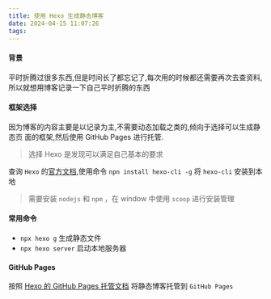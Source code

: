 ```yaml
---
title: 使用 Hexo 生成静态博客
date: 2024-04-15 11:07:26
tags:
---
```

#### 背景
平时折腾过很多东西,但是时间长了都忘记了,每次用的时候都还需要再次去查资料,所以就想用博客记录一下自己平时折腾的东西

#### 框架选择
因为博客的内容主要是以记录为主,不需要动态加载之类的,倾向于选择可以生成静态页
面的框架,然后使用 GitHub Pages 进行托管.

> 选择 Hexo 是发现可以满足自己基本的要求

查询 `Hexo` 的[官方文档](https://hexo.io/zh-cn/docs/),使用命令
` npn install hexo-cli -g ` 将 `hexo-cli` 安装到本地
> 需要安装 `nodejs` 和 `npm` ，在 window 中使用 `scoop` 进行安装管理

#### 常用命令

- `npx hexo g` 生成静态文件
- `npx hexo server` 启动本地服务器

#### GitHub Pages

按照 [Hexo 的 GitHub Pages 托管文档](https://hexo.io/zh-cn/docs/github-pages) 将静态博客托管到 `GitHub Pages`